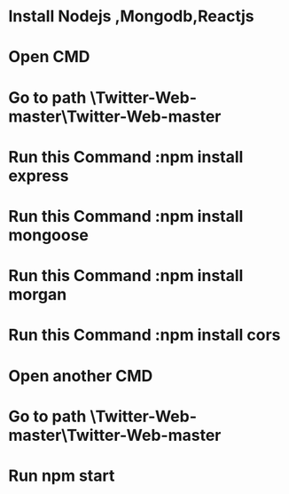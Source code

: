 # Install Nodejs ,Mongodb,Reactjs
# Open CMD
# Go to path \Twitter-Web-master\Twitter-Web-master
# Run this Command :npm install express
# Run this Command :npm install mongoose
# Run this Command :npm install morgan 
# Run this Command :npm install cors 
# Open another CMD
# Go to path \Twitter-Web-master\Twitter-Web-master
# Run npm start


